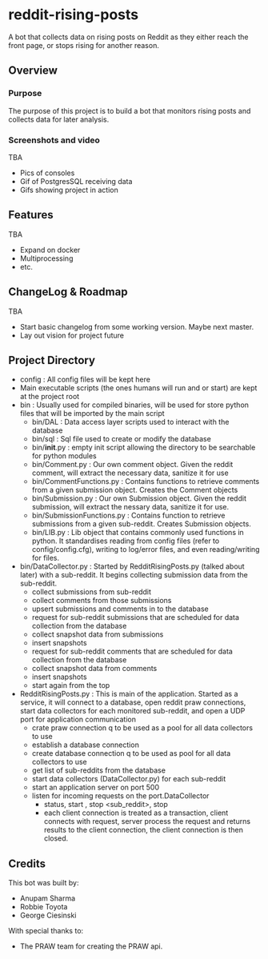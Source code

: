 # reddit-rising-posts

A bot that collects data on rising posts on Reddit as they either reach the front page, or stops rising for another reason. 

## Overview

### Purpose

The purpose of this project is to build a bot that monitors rising posts and collects
data for later analysis. 

### Screenshots and video

TBA

- Pics of consoles
- Gif of PostgresSQL receiving data
- Gifs showing project in action

## Features

TBA

- Expand on docker
- Multiprocessing
- etc.

## ChangeLog & Roadmap

TBA

- Start basic changelog from some working version. Maybe next master.
- Lay out vision for project future

## Project Directory

- config : All config files will be kept here
- Main executable scripts (the ones humans will run and or start) are kept at the project root
- bin : Usually used for compiled binaries, will be used for store python files that will be imported by the main script
  - bin/DAL : Data access layer scripts used to interact with the database
  - bin/sql : Sql file used to create or modify the database
  - bin/__init__.py : empty init script allowing the directory to be searchable for python modules
  - bin/Comment.py : Our own comment object. Given the reddit comment, will extract the necessary data, sanitize it for use
  - bin/CommentFunctions.py : Contains functions to retrieve comments from a given submission object. Creates the Comment objects
  - bin/Submission.py : Our own Submission object. Given the reddit submission, will extract the nessary data, sanitize it for use.
  - bin/SubmissionFunctions.py : Contains function to retrieve submissions from a given sub-reddit. Creates Submission objects.
  - bin/LIB.py : Lib object that contains commonly used functions in python. It standardises reading from config files (refer to config/config.cfg), writing to log/error files, and even reading/writing for files.
- bin/DataCollector.py : Started by RedditRisingPosts.py (talked about later) with a sub-reddit. It begins collecting submission data from the sub-reddit.
  - collect submissions from sub-reddit
  - collect comments from those submissions
  - upsert submissions and comments in to the database
  - request for sub-reddit submissions that are scheduled for data collection from the database
  - collect snapshot data from submissions
  - insert snapshots
  - request for sub-reddit comments that are scheduled for data collection from the database
  - collect snapshot data from comments
  - insert snapshots
  - start again from the top
- RedditRisingPosts.py : This is main of the application. Started as a service, it will connect to a database, open reddit praw connections, start data collectors for each monitored sub-reddit, and open a UDP port for application communication
  - crate praw connection q to be used as a pool for all data collectors to use
  - establish a database connection
  - create database connection q to be used as pool for all data collectors to use
  - get list of sub-reddits from the database
  - start data collectors (DataCollector.py) for each sub-reddit
  - start an application server on port 500
  - listen for incoming requests on the port.DataCollector
    - status, start <sub-reddit>, stop <sub_reddit>, stop
    - each client connection is treated as a transaction, client connects with request, server process the request and returns results to the client connection, the client connection is then closed.
            
## Credits

This bot was built by: 
- Anupam Sharma
- Robbie Toyota
- George Ciesinski  

With special thanks to: 
- The PRAW team for creating the PRAW api. 
